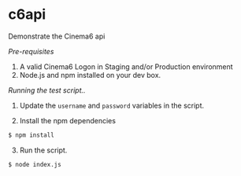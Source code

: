 # c6api
Demonstrate the Cinema6 api


*Pre-requisites*

1. A valid Cinema6 Logon in Staging and/or Production environment
2. Node.js and npm installed on your dev box.

*Running the test script..*

1. Update the ```username``` and ```password``` variables in the script.

2. Install the npm dependencies

  ```bash
  $ npm install
  ```

3. Run the script.

  ```bash
  $ node index.js
  ```
